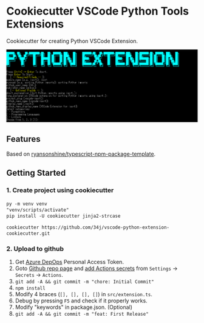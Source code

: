 # Cookiecutter VSCode Python Tools Extensions

Cookiecutter for creating Python VSCode Extension.

![Example](Example.png)

## Features

Based on [ryansonshine/typescript\-npm\-package\-template](https://github.com/ryansonshine/typescript-npm-package-template).

## Getting Started

### 1. Create project using cookiecutter

```shell
py -m venv venv
"venv/scripts/activate"
pip install -U cookiecutter jinja2-strcase
```

```shell
cookiecutter https://github.com/34j/vscode-python-extension-cookiecutter.git
```

### 2. Upload to github

1. Get [Azure DepOps](https://dev.azure.com/) Personal Access Token.
2. Goto [Github repo page]({{cookiecutter.__github_repo_url}}) and [add Actions secrets]({{cookiecutter.__github_repo_url}}/settings/secrets/actions) from `Settings` -> `Secrets` -> `Actions`.
3. `git add -A && git commit -m "chore: Initial Commit"`
4. `npm install`
5. Modify 4 braces (`[], [], [], []`) in `src/extension.ts`.
6. Debug by pressing `F5` and check if it properly works.
7. Modify "keywords" in package.json. (Optional)
8. `git add -A && git commit -m "feat: First Release"`
